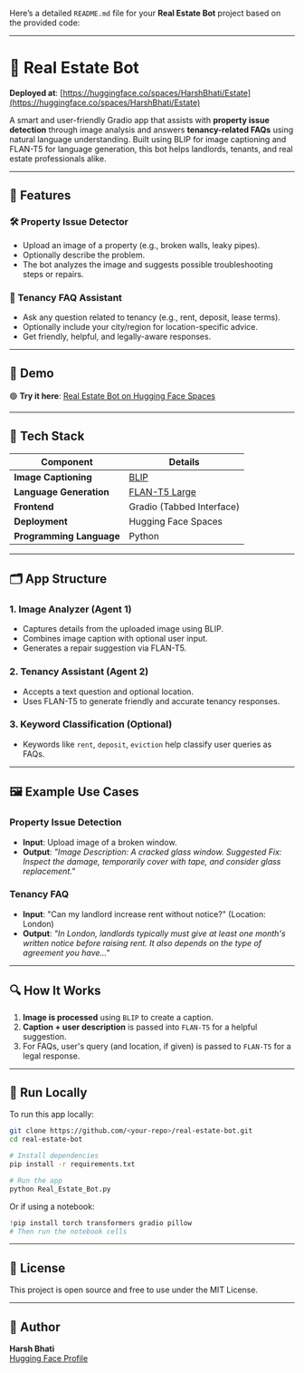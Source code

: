 Here’s a detailed `README.md` file for your **Real Estate Bot** project based on the provided code:

---

# 🏡 Real Estate Bot

**Deployed at**: [https://huggingface.co/spaces/HarshBhati/Estate](https://huggingface.co/spaces/HarshBhati/Estate)

A smart and user-friendly Gradio app that assists with **property issue detection** through image analysis and answers **tenancy-related FAQs** using natural language understanding. Built using BLIP for image captioning and FLAN-T5 for language generation, this bot helps landlords, tenants, and real estate professionals alike.

---

## 🔧 Features

### 🛠 Property Issue Detector
- Upload an image of a property (e.g., broken walls, leaky pipes).
- Optionally describe the problem.
- The bot analyzes the image and suggests possible troubleshooting steps or repairs.

### 📘 Tenancy FAQ Assistant
- Ask any question related to tenancy (e.g., rent, deposit, lease terms).
- Optionally include your city/region for location-specific advice.
- Get friendly, helpful, and legally-aware responses.

---

## 🚀 Demo

🟢 **Try it here**: [Real Estate Bot on Hugging Face Spaces](https://huggingface.co/spaces/HarshBhati/Estate)

---

## 🧠 Tech Stack

| Component | Details |
|----------|---------|
| **Image Captioning** | [BLIP](https://huggingface.co/Salesforce/blip-image-captioning-base) |
| **Language Generation** | [FLAN-T5 Large](https://huggingface.co/google/flan-t5-large) |
| **Frontend** | Gradio (Tabbed Interface) |
| **Deployment** | Hugging Face Spaces |
| **Programming Language** | Python |

---

## 🗂️ App Structure

### 1. **Image Analyzer (Agent 1)**
- Captures details from the uploaded image using BLIP.
- Combines image caption with optional user input.
- Generates a repair suggestion via FLAN-T5.

### 2. **Tenancy Assistant (Agent 2)**
- Accepts a text question and optional location.
- Uses FLAN-T5 to generate friendly and accurate tenancy responses.

### 3. **Keyword Classification (Optional)**
- Keywords like `rent`, `deposit`, `eviction` help classify user queries as FAQs.

---

## 🖼 Example Use Cases

### Property Issue Detection
- **Input**: Upload image of a broken window.
- **Output**: _"Image Description: A cracked glass window. Suggested Fix: Inspect the damage, temporarily cover with tape, and consider glass replacement."_

### Tenancy FAQ
- **Input**: "Can my landlord increase rent without notice?" (Location: London)
- **Output**: _"In London, landlords typically must give at least one month's written notice before raising rent. It also depends on the type of agreement you have..."_

---

## 🔍 How It Works

1. **Image is processed** using `BLIP` to create a caption.
2. **Caption + user description** is passed into `FLAN-T5` for a helpful suggestion.
3. For FAQs, user's query (and location, if given) is passed to `FLAN-T5` for a legal response.

---

## 🧪 Run Locally

To run this app locally:

```bash
git clone https://github.com/<your-repo>/real-estate-bot.git
cd real-estate-bot

# Install dependencies
pip install -r requirements.txt

# Run the app
python Real_Estate_Bot.py
```

Or if using a notebook:

```python
!pip install torch transformers gradio pillow
# Then run the notebook cells
```

---

## 📜 License

This project is open source and free to use under the MIT License.

---

## 👤 Author

**Harsh Bhati**  
[Hugging Face Profile](https://huggingface.co/HarshBhati)

